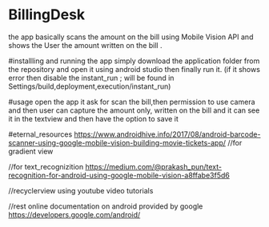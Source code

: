 # BillingDesk
 the app basically scans the amount on the bill using Mobile Vision API
 and shows the User the amount written on the bill .
 
 #installling and running the app
 simply download the application folder from the repository and open it using android studio
 then finally run it. (if it shows error then disable the instant_run ; will be found in Settings/build,deployment,execution/instant_run)
 
 #usage 
  open the app it ask for scan the bill,then permission to use camera 
  and then user can capture the amount only, written on the bill
  and it can see it in the textview and then have the option to save it 
 
 #eternal_resources
 https://www.androidhive.info/2017/08/android-barcode-scanner-using-google-mobile-vision-building-movie-tickets-app/
 //for gradient view
 
 //for text_recognizition
 https://medium.com/@prakash_pun/text-recognition-for-android-using-google-mobile-vision-a8ffabe3f5d6
 
 //recyclerview 
 using youtube video tutorials
 
 //rest
  online documentation on android provided by google
  https://developers.google.com/android/
